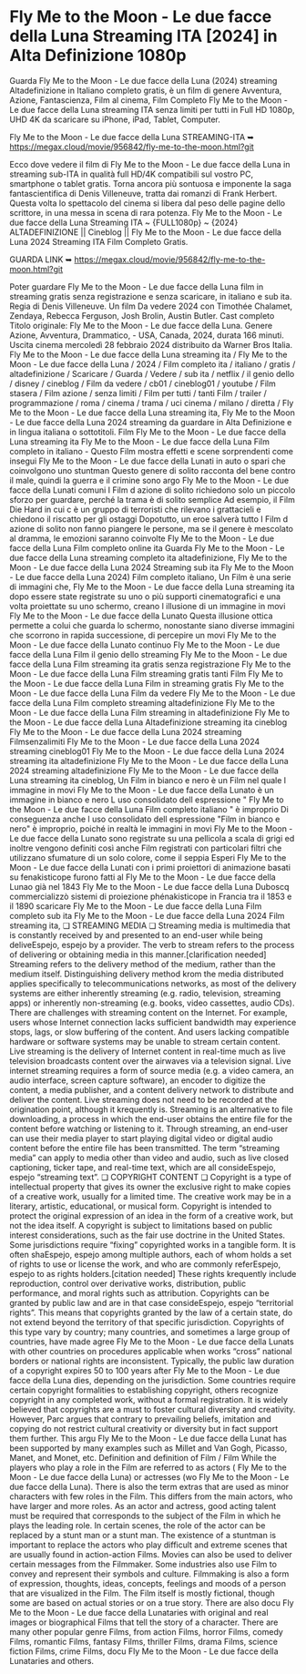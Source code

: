 # Fly Me to the Moon - Le due facce della Luna Streaming ITA [2024] in Alta Definizione 1080p

Guarda Fly Me to the Moon - Le due facce della Luna (2024) streaming Altadefinizione in Italiano completo gratis, è un film di genere Avventura, Azione, Fantascienza, Film al cinema, Film Completo Fly Me to the Moon - Le due facce della Luna streaming ITA senza limiti per tutti in Full HD 1080p, UHD 4K da scaricare su iPhone, iPad, Tablet, Computer.

Fly Me to the Moon - Le due facce della Luna STREAMING-ITA ➥ https://megax.cloud/movie/956842/fly-me-to-the-moon.html?git

Ecco dove vedere il film di Fly Me to the Moon - Le due facce della Luna in streaming sub-ITA in qualità full HD/4K compatibili sul vostro PC, smartphone o tablet gratis. Torna ancora più sontuosa e imponente la saga fantascientifica di Denis Villeneuve, tratta dai romanzi di Frank Herbert. Questa volta lo spettacolo del cinema si libera dal peso delle pagine dello scrittore, in una messa in scena di rara potenza. Fly Me to the Moon - Le due facce della Luna Streaming ITA ~ {FULL1080p} ~ {2024} ALTADEFINIZIONE || Cineblog || Fly Me to the Moon - Le due facce della Luna 2024 Streaming ITA Film Completo Gratis. 

GUARDA LINK ➥ https://megax.cloud/movie/956842/fly-me-to-the-moon.html?git

Poter guardare Fly Me to the Moon - Le due facce della Luna film in streaming gratis senza registrazione e senza scaricare, in italiano e sub ita. Regia di Denis Villeneuve. Un film Da vedere 2024 con Timothée Chalamet, Zendaya, Rebecca Ferguson, Josh Brolin, Austin Butler. Cast completo Titolo originale: Fly Me to the Moon - Le due facce della Luna. Genere Azione, Avventura, Drammatico, - USA, Canada, 2024, durata 166 minuti. Uscita cinema mercoledì 28 febbraio 2024 distribuito da Warner Bros Italia. Fly Me to the Moon - Le due facce della Luna streaming ita / Fly Me to the Moon - Le due facce della Luna / 2024 / Film completo ita / italiano / gratis / altadefinizione / Scaricare / Guarda / Vedere / sub ita / netflix / il genio dello / disney / cineblog / Film da vedere / cb01 / cineblog01 / youtube / Film stasera / Film azione / senza limiti / Film per tutti / tanti Film / trailer / programmazione / roma / cinema / trama / uci cinema / milano / diretta / Fly Me to the Moon - Le due facce della Luna streaming ita, Fly Me to the Moon - Le due facce della Luna 2024 streaming da guardare in Alta Definizione e in lingua italiana o sottotitoli. Film Fly Me to the Moon - Le due facce della Luna streaming ita Fly Me to the Moon - Le due facce della Luna Film completo in italiano - Questo Film mostra effetti e scene sorprendenti come insegui Fly Me to the Moon - Le due facce della Lunati in auto o spari che coinvolgono uno stuntman Questo genere di solito racconta del bene contro il male, quindi la guerra e il crimine sono argo Fly Me to the Moon - Le due facce della Lunati comuni I Film d azione di solito richiedono solo un piccolo sforzo per guardare, perché la trama è di solito semplice Ad esempio, il Film Die Hard in cui c è un gruppo di terroristi che rilevano i grattacieli e chiedono il riscatto per gli ostaggi Dopotutto, un eroe salverà tutto I Film d azione di solito non fanno piangere le persone, ma se il genere è mescolato al dramma, le emozioni saranno coinvolte Fly Me to the Moon - Le due facce della Luna Film completo online ita Guarda Fly Me to the Moon - Le due facce della Luna streaming completo ita altadefinizione, Fly Me to the Moon - Le due facce della Luna 2024 Streaming sub ita Fly Me to the Moon - Le due facce della Luna 2024) Film completo italiano, Un Film è una serie di immagini che, Fly Me to the Moon - Le due facce della Luna streaming ita dopo essere state registrate su uno o più supporti cinematografici e una volta proiettate su uno schermo, creano l illusione di un immagine in movi Fly Me to the Moon - Le due facce della Lunato Questa illusione ottica permette a colui che guarda lo schermo, nonostante siano diverse immagini che scorrono in rapida successione, di percepire un movi Fly Me to the Moon - Le due facce della Lunato continuo Fly Me to the Moon - Le due facce della Luna Film il genio dello streaming Fly Me to the Moon - Le due facce della Luna Film streaming ita gratis senza registrazione Fly Me to the Moon - Le due facce della Luna Film streaming gratis tanti Film Fly Me to the Moon - Le due facce della Luna Film in streaming gratis Fly Me to the Moon - Le due facce della Luna Film da vedere Fly Me to the Moon - Le due facce della Luna Film completo streaming altadefinizione Fly Me to the Moon - Le due facce della Luna Film streaming in altadefinizione Fly Me to the Moon - Le due facce della Luna Altadefinizione streaming ita cineblog Fly Me to the Moon - Le due facce della Luna 2024 streaming Filmsenzalimiti Fly Me to the Moon - Le due facce della Luna 2024 streaming cineblog01 Fly Me to the Moon - Le due facce della Luna 2024 streaming ita altadefinizione Fly Me to the Moon - Le due facce della Luna 2024 streaming altadefinizione Fly Me to the Moon - Le due facce della Luna streaming ita cineblog, Un Film in bianco e nero è un Film nel quale l immagine in movi Fly Me to the Moon - Le due facce della Lunato è un immagine in bianco e nero L uso consolidato dell espressione " Fly Me to the Moon - Le due facce della Luna Film completo italiano " è improprio Di conseguenza anche l uso consolidato dell espressione "Film in bianco e nero" è improprio, poiché in realtà le immagini in movi Fly Me to the Moon - Le due facce della Lunato sono registrate su una pellicola a scala di grigi ed inoltre vengono definiti così anche Film registrati con particolari filtri che utilizzano sfumature di un solo colore, come il seppia Esperi Fly Me to the Moon - Le due facce della Lunati con i primi proiettori di animazione basati su fenakisticope furono fatti al Fly Me to the Moon - Le due facce della Lunao già nel 1843 Fly Me to the Moon - Le due facce della Luna Duboscq commercializzò sistemi di proiezione phénakisticope in Francia tra il 1853 e il 1890 scaricare Fly Me to the Moon - Le due facce della Luna Film completo sub ita Fly Me to the Moon - Le due facce della Luna 2024 Film streaming ita, ❏ STREAMING MEDIA ❏ Streaming media is multimedia that is constantly received by and presented to an end-user while being deliveEspejo, espejo by a provider. The verb to stream refers to the process of delivering or obtaining media in this manner.[clarification needed] Streaming refers to the delivery method of the medium, rather than the medium itself. Distinguishing delivery method krom the media distributed applies specifically to telecommunications networks, as most of the delivery systems are either inherently streaming (e.g. radio, television, streaming apps) or inherently non-streaming (e.g. books, video cassettes, audio CDs). There are challenges with streaming content on the Internet. For example, users whose Internet connection lacks sufficient bandwidth may experience stops, lags, or slow buffering of the content. And users lacking compatible hardware or software systems may be unable to stream certain content. Live streaming is the delivery of Internet content in real-time much as live television broadcasts content over the airwaves via a television signal. Live internet streaming requires a form of source media (e.g. a video camera, an audio interface, screen capture software), an encoder to digitize the content, a media publisher, and a content delivery network to distribute and deliver the content. Live streaming does not need to be recorded at the origination point, although it krequently is. Streaming is an alternative to file downloading, a process in which the end-user obtains the entire file for the content before watching or listening to it. Through streaming, an end-user can use their media player to start playing digital video or digital audio content before the entire file has been transmitted. The term “streaming media” can apply to media other than video and audio, such as live closed captioning, ticker tape, and real-time text, which are all consideEspejo, espejo “streaming text”. ❏ COPYRIGHT CONTENT ❏ Copyright is a type of intellectual property that gives its owner the exclusive right to make copies of a creative work, usually for a limited time. The creative work may be in a literary, artistic, educational, or musical form. Copyright is intended to protect the original expression of an idea in the form of a creative work, but not the idea itself. A copyright is subject to limitations based on public interest considerations, such as the fair use doctrine in the United States. Some jurisdictions require “fixing” copyrighted works in a tangible form. It is often shaEspejo, espejo among multiple authors, each of whom holds a set of rights to use or license the work, and who are commonly referEspejo, espejo to as rights holders.[citation needed] These rights krequently include reproduction, control over derivative works, distribution, public performance, and moral rights such as attribution. Copyrights can be granted by public law and are in that case consideEspejo, espejo “territorial rights”. This means that copyrights granted by the law of a certain state, do not extend beyond the territory of that specific jurisdiction. Copyrights of this type vary by country; many countries, and sometimes a large group of countries, have made agree Fly Me to the Moon - Le due facce della Lunats with other countries on procedures applicable when works “cross” national borders or national rights are inconsistent. Typically, the public law duration of a copyright expires 50 to 100 years after Fly Me to the Moon - Le due facce della Luna dies, depending on the jurisdiction. Some countries require certain copyright formalities to establishing copyright, others recognize copyright in any completed work, without a formal registration. It is widely believed that copyrights are a must to foster cultural diversity and creativity. However, Parc argues that contrary to prevailing beliefs, imitation and copying do not restrict cultural creativity or diversity but in fact support them further. This argu Fly Me to the Moon - Le due facce della Lunat has been supported by many examples such as Millet and Van Gogh, Picasso, Manet, and Monet, etc. Definition and definition of Film / Film While the players who play a role in the Film are referred to as actors ( Fly Me to the Moon - Le due facce della Luna) or actresses (wo Fly Me to the Moon - Le due facce della Luna). There is also the term extras that are used as minor characters with few roles in the Film. This differs from the main actors, who have larger and more roles. As an actor and actress, good acting talent must be required that corresponds to the subject of the Film in which he plays the leading role. In certain scenes, the role of the actor can be replaced by a stunt man or a stunt man. The existence of a stuntman is important to replace the actors who play difficult and extreme scenes that are usually found in action-action Films. Movies can also be used to deliver certain messages from the Filmmaker. Some industries also use Film to convey and represent their symbols and culture. Filmmaking is also a form of expression, thoughts, ideas, concepts, feelings and moods of a person that are visualized in the Film. The Film itself is mostly fictional, though some are based on actual stories or on a true story. There are also docu Fly Me to the Moon - Le due facce della Lunataries with original and real images or biographical Films that tell the story of a character. There are many other popular genre Films, from action Films, horror Films, comedy Films, romantic Films, fantasy Films, thriller Films, drama Films, science fiction Films, crime Films, docu Fly Me to the Moon - Le due facce della Lunataries and others.
